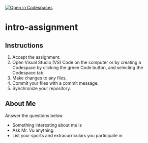[![Open in Codespaces](https://classroom.github.com/assets/launch-codespace-2972f46106e565e64193e422d61a12cf1da4916b45550586e14ef0a7c637dd04.svg)](https://classroom.github.com/open-in-codespaces?assignment_repo_id=17490797)
# intro-assignment

## Instructions
1. Accept the assignment.
2. Open Visual Studio (VS) Code on the computer or by creating a Codespace by clicking the green Code button, and selecting the Codespace tab.
5. Make changes to any files.
6. Commit your files with a commit message.
7. Synchronize your repository.

## About Me
Answer the questions below
* Something interesting about me is
* Ask Mr. Vu anything:
* List your sports and extracurriculars you participate in
